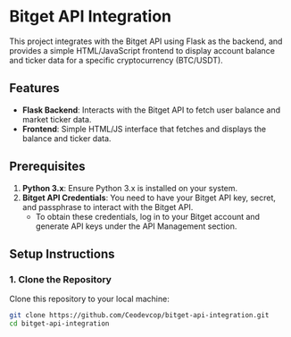 # Bitget API Integration

This project integrates with the Bitget API using Flask as the backend, and provides a simple HTML/JavaScript frontend to display account balance and ticker data for a specific cryptocurrency (BTC/USDT).

## Features
- **Flask Backend**: Interacts with the Bitget API to fetch user balance and market ticker data.
- **Frontend**: Simple HTML/JS interface that fetches and displays the balance and ticker data.

## Prerequisites

1. **Python 3.x**: Ensure Python 3.x is installed on your system.
2. **Bitget API Credentials**: You need to have your Bitget API key, secret, and passphrase to interact with the Bitget API.
   - To obtain these credentials, log in to your Bitget account and generate API keys under the API Management section.

## Setup Instructions

### 1. Clone the Repository
Clone this repository to your local machine:
```bash
git clone https://github.com/Ceodevcop/bitget-api-integration.git
cd bitget-api-integration
